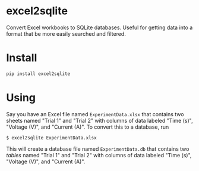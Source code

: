 # excel2sqlite

Convert Excel workbooks to SQLite databases. Useful for getting data into a format that be more easily searched and filtered.

# Install

```bash
pip install excel2sqlite
```

# Using

Say you have an Excel file named `ExperimentData.xlsx` that contains two sheets named "Trial 1" and "Trial 2" with columns of data labeled "Time (s)", "Voltage (V)", and "Current (A)".
To convert this to a database, run

```
$ excel2sqlite ExperimentData.xlsx
```

This will create a database file named `ExperimentData.db` that contains two *tables* named "Trial 1" and "Trial 2" with columns of data labeled "Time (s)", "Voltage (V)", and "Current (A)".


